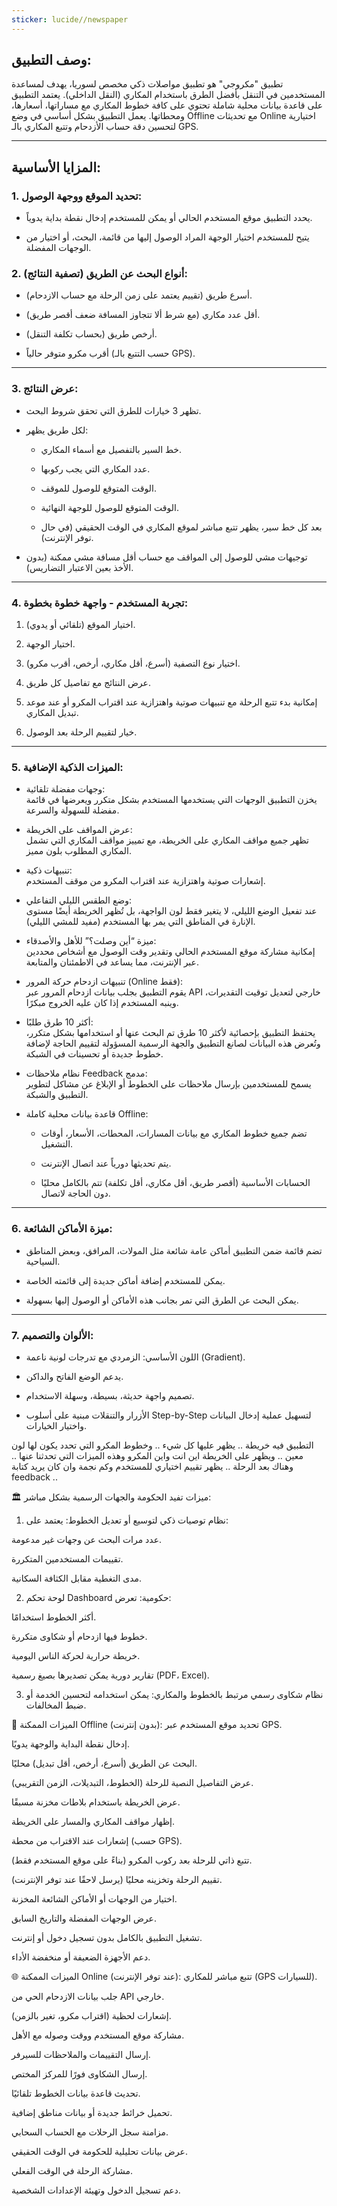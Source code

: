 ```yaml
---
sticker: lucide//newspaper
---
```

## وصف التطبيق:

تطبيق "مكروجي" هو تطبيق مواصلات ذكي مخصص لسوريا، يهدف لمساعدة المستخدمين في التنقل بأفضل الطرق باستخدام المكاري (النقل الداخلي). يعتمد التطبيق على قاعدة بيانات محلية شاملة تحتوي على كافة خطوط المكاري مع مساراتها، أسعارها، ومحطاتها. يعمل التطبيق بشكل أساسي في وضع Offline مع تحديثات Online اختيارية لتحسين دقة حساب الأزدحام وتتبع المكاري بالـ GPS.

---

## المزايا الأساسية:

### 1. تحديد الموقع ووجهة الوصول:

- يحدد التطبيق موقع المستخدم الحالي أو يمكن للمستخدم إدخال نقطة بداية يدوياً.
    
- يتيح للمستخدم اختيار الوجهة المراد الوصول إليها من قائمة، البحث، أو اختيار من الوجهات المفضلة.
    

### 2. أنواع البحث عن الطريق (تصفية النتائج):

- أسرع طريق (تقييم يعتمد على زمن الرحلة مع حساب الازدحام).
    
- أقل عدد مكاري (مع شرط ألا تتجاوز المسافة ضعف أقصر طريق).
    
- أرخص طريق (بحساب تكلفة التنقل).
    
- أقرب مكرو متوفر حالياً (حسب التتبع بالـ GPS).
    

---

### 3. عرض النتائج:

- تظهر 3 خيارات للطرق التي تحقق شروط البحث.
    
- لكل طريق يظهر:
    
    - خط السير بالتفصيل مع أسماء المكاري.
        
    - عدد المكاري التي يجب ركوبها.
        
    - الوقت المتوقع للوصول للموقف.
        
    - الوقت المتوقع للوصول للوجهة النهائية.
        
    - بعد كل خط سير، يظهر تتبع مباشر لموقع المكاري في الوقت الحقيقي (في حال توفر الإنترنت).
        
- توجيهات مشي للوصول إلى المواقف مع حساب أقل مسافة مشي ممكنة (بدون الأخذ بعين الاعتبار التضاريس).
    

---

### 4. تجربة المستخدم - واجهة خطوة بخطوة:

1. اختيار الموقع (تلقائي أو يدوي).
    
2. اختيار الوجهة.
    
3. اختيار نوع التصفية (أسرع، أقل مكاري، أرخص، أقرب مكرو).
    
4. عرض النتائج مع تفاصيل كل طريق.
    
5. إمكانية بدء تتبع الرحلة مع تنبيهات صوتية واهتزازية عند اقتراب المكرو أو عند موعد تبديل المكاري.
    
6. خيار لتقييم الرحلة بعد الوصول.
    

---

### 5. الميزات الذكية الإضافية:

- وجهات مفضلة تلقائية:  
    يخزن التطبيق الوجهات التي يستخدمها المستخدم بشكل متكرر ويعرضها في قائمة مفضلة للسهولة والسرعة.
    
- عرض المواقف على الخريطة:  
    تظهر جميع مواقف المكاري على الخريطة، مع تمييز مواقف المكاري التي تشمل المكاري المطلوب بلون مميز.
    
- تنبيهات ذكية:  
    إشعارات صوتية واهتزازية عند اقتراب المكرو من موقف المستخدم.
    
- وضع الطقس الليلي التفاعلي:  
    عند تفعيل الوضع الليلي، لا يتغير فقط لون الواجهة، بل تُظهر الخريطة أيضًا مستوى الإنارة في المناطق التي يمر بها المستخدم (مفيد للمشي الليلي).
    
- ميزة “أين وصلت؟” للأهل والأصدقاء:  
    إمكانية مشاركة موقع المستخدم الحالي وتقدير وقت الوصول مع أشخاص محددين عبر الإنترنت، مما يساعد في الاطمئنان والمتابعة.
    
- تنبيهات ازدحام حركة المرور (Online فقط):  
    يقوم التطبيق بجلب بيانات ازدحام المرور عبر API خارجي لتعديل توقيت التقديرات، وينبه المستخدم إذا كان عليه الخروج مبكرًا.
    
- أكثر 10 طرق طلبًا:  
    يحتفظ التطبيق بإحصائية لأكثر 10 طرق تم البحث عنها أو استخدامها بشكل متكرر، وتُعرض هذه البيانات لصانع التطبيق والجهة الرسمية المسؤولة لتقييم الحاجة لإضافة خطوط جديدة أو تحسينات في الشبكة.
    
- نظام ملاحظات Feedback مدمج:  
    يسمح للمستخدمين بإرسال ملاحظات على الخطوط أو الإبلاغ عن مشاكل لتطوير التطبيق والشبكة.
    
- قاعدة بيانات محلية كاملة Offline:
    
    - تضم جميع خطوط المكاري مع بيانات المسارات، المحطات، الأسعار، أوقات التشغيل.
        
    - يتم تحديثها دورياً عند اتصال الإنترنت.
        
    - الحسابات الأساسية (أقصر طريق، أقل مكاري، أقل تكلفة) تتم بالكامل محليًا دون الحاجة لاتصال.
        

---

### 6. ميزة الأماكن الشائعة:

- تضم قائمة ضمن التطبيق أماكن عامة شائعة مثل المولات، المرافق، وبعض المناطق السياحية.
    
- يمكن للمستخدم إضافة أماكن جديدة إلى قائمته الخاصة.
    
- يمكن البحث عن الطرق التي تمر بجانب هذه الأماكن أو الوصول إليها بسهولة.
    

---

### 7. الألوان والتصميم:

- اللون الأساسي: الزمردي مع تدرجات لونية ناعمة (Gradient).
    
- يدعم الوضع الفاتح والداكن.
    
- تصميم واجهة حديثة، بسيطة، وسهلة الاستخدام.
    
- الأزرار والتنقلات مبنية على أسلوب Step-by-Step لتسهيل عملية إدخال البيانات واختيار الخيارات.

التطبيق فيه خريطة .. يظهر عليها كل شيء .. وخطوط المكرو التي تحدد يكون لها لون معين .. ويظهر على الخريطة اين انت واين المكرو وهذه الميزات التي تحدثنا عنها .. وهناك بعد الرحلة .. يظهر تقييم اختياري للمستخدم وكم نجمة وان كان يريد كتابة feedback ..

🏛 ميزات تفيد الحكومة والجهات الرسمية بشكل مباشر:
1. نظام توصيات ذكي لتوسيع أو تعديل الخطوط:
يعتمد على:

عدد مرات البحث عن وجهات غير مدعومة.

تقييمات المستخدمين المتكررة.

مدى التغطية مقابل الكثافة السكانية.

2. لوحة تحكم Dashboard حكومية:
تعرض:

أكثر الخطوط استخدامًا.

خطوط فيها ازدحام أو شكاوى متكررة.

خريطة حرارية لحركة الناس اليومية.

تقارير دورية يمكن تصديرها بصيغ رسمية (PDF، Excel).

3. نظام شكاوى رسمي مرتبط بالخطوط والمكاري:
يمكن استخدامه لتحسين الخدمة أو ضبط المخالفات.


🔌 الميزات الممكنة Offline (بدون إنترنت):
تحديد موقع المستخدم عبر GPS.

إدخال نقطة البداية والوجهة يدويًا.

البحث عن الطريق (أسرع، أرخص، أقل تبديل) محليًا.

عرض التفاصيل النصية للرحلة (الخطوط، التبديلات، الزمن التقريبي).

عرض الخريطة باستخدام بلاطات مخزنة مسبقًا.

إظهار مواقف المكاري والمسار على الخريطة.

إشعارات عند الاقتراب من محطة (حسب GPS).

تتبع ذاتي للرحلة بعد ركوب المكرو (بناءً على موقع المستخدم فقط).

تقييم الرحلة وتخزينه محليًا (يرسل لاحقًا عند توفر الإنترنت).

اختيار من الوجهات أو الأماكن الشائعة المخزنة.

عرض الوجهات المفضلة والتاريخ السابق.

تشغيل التطبيق بالكامل بدون تسجيل دخول أو إنترنت.

دعم الأجهزة الضعيفة أو منخفضة الأداء.

🌐 الميزات الممكنة Online (عند توفر الإنترنت):
تتبع مباشر للمكاري (GPS للسيارات).

جلب بيانات الازدحام الحي من API خارجي.

إشعارات لحظية (اقتراب مكرو، تغير بالزمن).

مشاركة موقع المستخدم ووقت وصوله مع الأهل.

إرسال التقييمات والملاحظات للسيرفر.

إرسال الشكاوى فورًا للمركز المختص.

تحديث قاعدة بيانات الخطوط تلقائيًا.

تحميل خرائط جديدة أو بيانات مناطق إضافية.

مزامنة سجل الرحلات مع الحساب السحابي.

عرض بيانات تحليلية للحكومة في الوقت الحقيقي.

مشاركة الرحلة في الوقت الفعلي.

دعم تسجيل الدخول وتهيئة الإعدادات الشخصية.